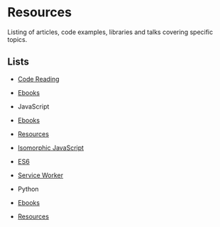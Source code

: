 # Resources

Listing of articles, code examples, libraries and talks covering specific topics.

## Lists

* [Code Reading](list/code.reading.md)
* [Ebooks](list/ebooks.md)

* JavaScript
 * [Ebooks](list/javascript/ebooks.md)
 * [Resources](list/javascript/resources.md)
 * [Isomorphic JavaScript](list/javascript/isomorphic.javascript.md)
 * [ES6](list/javascript/es6.md)
 * [Service Worker](list/javascript/service.worker.md)

* Python
 * [Ebooks](list/python/ebooks.md)
 * [Resources](list/python/resources.md)

